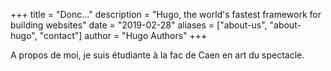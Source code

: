 +++
title = "Donc..."
description = "Hugo, the world's fastest framework for building websites"
date = "2019-02-28"
aliases = ["about-us", "about-hugo", "contact"]
author = "Hugo Authors"
+++

A propos de moi, je suis étudiante à la fac de Caen en art du spectacle.
